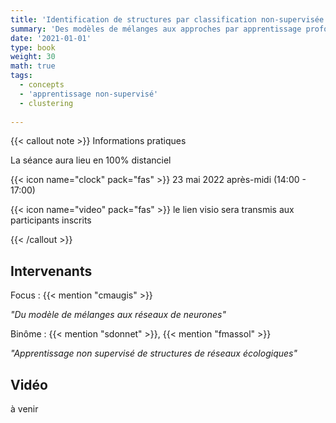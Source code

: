 ```yaml
---
title: 'Identification de structures par classification non-supervisée'
summary: 'Des modèles de mélanges aux approches par apprentissage profond'
date: '2021-01-01'
type: book
weight: 30
math: true
tags:
  - concepts
  - 'apprentissage non-supervisé'
  - clustering
  
---
```



{{< callout note >}}
Informations pratiques

La séance aura lieu en 100% distanciel

{{< icon name="clock" pack="fas" >}} 23 mai 2022 après-midi (14:00 - 17:00)

{{< icon name="video" pack="fas" >}} le lien visio sera transmis aux participants inscrits


{{< /callout >}}

## Intervenants

Focus : {{< mention "cmaugis" >}}

*"Du modèle de mélanges aux réseaux de neurones"*
    
Binôme : {{< mention "sdonnet" >}}, {{< mention "fmassol" >}}

*"Apprentissage non supervisé de structures de réseaux écologiques"*

## Vidéo

à venir

<!-- {{< youtube rfscVS0vtbw >}} -->


